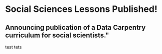 # Social Sciences Lessons Published!
## Announcing publication of a Data Carpentry curriculum for social scientists."


test tets
